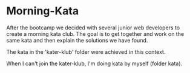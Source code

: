 # Morning-Kata 
After the bootcamp we decided with several junior web developers to create a morning kata club. 
The goal is to get together and work on the same kata and then explain the solutions we have found. 

The kata in the 'kater-klub' folder were achieved in this context. 

When I can't join the kater-klub, I'm doing kata by myself (folder kata). 